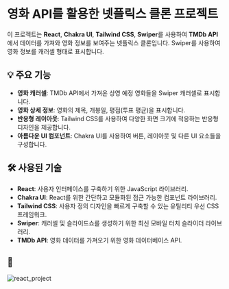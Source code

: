 # 영화 API를 활용한 넷플릭스 클론 프로젝트

이 프로젝트는 **React**, **Chakra UI**, **Tailwind CSS**, **Swiper**를 사용하여 **TMDb API**에서 데이터를 가져와 영화 정보를 보여주는 넷플릭스 클론입니다. Swiper를 사용하여 영화 정보를 캐러셀 형태로 표시합니다.

## 💡 주요 기능

- **영화 캐러셀**: TMDb API에서 가져온 상영 예정 영화들을 Swiper 캐러셀로 표시합니다.
- **영화 상세 정보**: 영화의 제목, 개봉일, 평점(투표 평균)을 표시합니다.
- **반응형 레이아웃**: Tailwind CSS를 사용하여 다양한 화면 크기에 적응하는 반응형 디자인을 제공합니다.
- **아름다운 UI 컴포넌트**: Chakra UI를 사용하여 버튼, 레이아웃 및 다른 UI 요소들을 구성합니다.

## 🛠️ 사용된 기술

- **React**: 사용자 인터페이스를 구축하기 위한 JavaScript 라이브러리.
- **Chakra UI**: React를 위한 간단하고 모듈화된 접근 가능한 컴포넌트 라이브러리.
- **Tailwind CSS**: 사용자 정의 디자인을 빠르게 구축할 수 있는 유틸리티 우선 CSS 프레임워크.
- **Swiper**: 캐러셀 및 슬라이드쇼를 생성하기 위한 최신 모바일 터치 슬라이더 라이브러리.
- **TMDb API**: 영화 데이터를 가져오기 위한 영화 데이터베이스 API.

## 🚀 
![react_project](https://github.com/user-attachments/assets/4a2fe867-a0f5-4002-9c47-50237c14b7e6)

